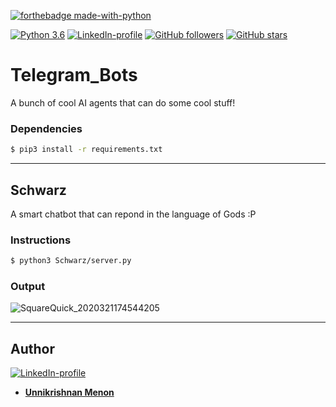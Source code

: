 [![forthebadge made-with-python](http://ForTheBadge.com/images/badges/made-with-python.svg)](https://www.python.org/)

[![Python 3.6](https://img.shields.io/badge/python-3.6-green.svg)](https://www.python.org/downloads/release/python-360/) [![LinkedIn-profile](https://img.shields.io/badge/LinkedIn-Unnikrishnan-blue.svg)](https://www.linkedin.com/in/unnikrishnan-menon-aa013415a/) [![GitHub followers](https://img.shields.io/github/followers/7enTropy7?label=Follow&style=social)](https://github.com/7enTropy7?tab=followers) [![GitHub stars](https://img.shields.io/github/stars/7enTropy7/Telegram_Bots.svg?style=social&label=Star&maxAge=2592000)](https://GitHub.com/7enTropy7/Telegram_Bots/stargazers/)

# Telegram_Bots
A bunch of cool AI agents that can do some cool stuff!

### Dependencies
```bash
$ pip3 install -r requirements.txt
```
___
## Schwarz
A smart chatbot that can repond in the language of Gods :P

### Instructions
```bash
$ python3 Schwarz/server.py
```

### Output

![SquareQuick_2020321174544205](https://user-images.githubusercontent.com/36446402/77226202-8776c700-6b9c-11ea-9921-17ab9291d195.jpg)

___

## Author
[![LinkedIn-profile](https://img.shields.io/badge/LinkedIn-Profile-teal.svg)](https://www.linkedin.com/in/unnikrishnan-menon-aa013415a/)
* [**Unnikrishnan Menon**](https://github.com/7enTropy7)